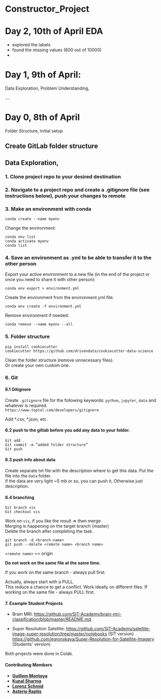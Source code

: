 Constructor_Project
==============================

Day 2, 10th of April EDA 
======================

- explored the labels
- found the missing values (600 out of 10000)
- 

Day 1, 9th of April: 
======================

Data Exploration, 
Problem Understanding, 

.... 

Day 0, 8th of April
======================
Folder Structure, initial setup 














## Create GitLab folder structure

## Data Exploration, 


### 1. Clone project repo to your desired destination

### 2. Navigate to a project repo and create a .gitignore file (see instructions below), push your changes to remote    


### 3. Make an environment with conda
 
`conda create --name myenv`

Change the environment\:

`conda env list`\
`conda activate myenv`\
`conda list`

### 4. Save an environment as .yml to be able to transfer it to the other person

Export your active environment to a new file (in the end of the project or once you need to share it with other person):

`conda env export > environment.yml`

Create the environment from the environment.yml file:

`conda env create -f environment.yml`

Remove environment if needed:

`conda remove --name myenv --all`


### 5. Folder structure

`pip install cookiecutter`\
`cookiecutter https://github.com/drivendata/cookiecutter-data-science`

Clean the folder structure (remove unnecessary files).   
Or create your own custom one. 

### 6. Git

#### 6.1 Gitignore 

Create `.gitignore` file for the following keywords: `python`, `jupyter`, `data` and whatever is required.    
`https://www.toptal.com/developers/gitignore`  

Add *.csv, *.json, etc. 

#### 6.2 push to the gitlab before you add any data to your folder.

`Git add .`\
`Git commit -m ”added folder structure”`\
`Git push `

#### 6.3 push info about data

Create separate txt file with the description where to get this data. Put the file into the `Data` folder.  
If the data are very light  ~5 mb or so, you can push it, Otherwise just description. 

#### 6.4 branching 

`Git branch vis`\
`Git checkout vis `

Work on `vis`, if you like the result => then merge \
Merging is happening on the target branch (master)\
Delete the branch after completing the task.

`git branch -d <branch-name>` \
`git push --delete <remote name> <branch name>` 

`<remote name>` == origin


**Do not work on the same file at the same time.**

If you work on the same branch - always pull first. 

Actually, always start with a PULL. \
This reduce a chance to get a conflict. Work ideally on different files. If working on the same file - always PULL first. 

#### 7. Example Student Projects  


- Brain MRI: https://github.com/SIT-Academy/brain-mri-classification/blob/master/README.md

- Super Resolution Satellite: 
https://github.com/SIT-Academy/satellite-image-super-resolution/tree/master/notebooks (SIT version)  
https://github.com/egronskaya/Super-Resolution-for-Satellite-Imagery (Students' version)

Both projects were done in Colab. 

#### **Contributing Members**

- __[Guillem Montoya](https://www.linkedin.com/in/guillem-montoya-bb0284195/)__
- __[Kunal Sharma](https://www.linkedin.com/in/drkunalsharma/)__
- __[Lorenz Schmid](https://www.linkedin.com/in/lorenz-schmid-40801b22b/)__
- __[Asterio Raptis](https://www.linkedin.com/in/asterios-raptis-46824a31/)__


